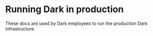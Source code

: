 # Running Dark in production

These docs are used by Dark employees to run the production Dark infrastructure.
